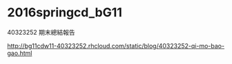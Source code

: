 # 2016springcd_bG11
40323252 期末總結報告

http://bg11cdw11-40323252.rhcloud.com/static/blog/40323252-qi-mo-bao-gao.html